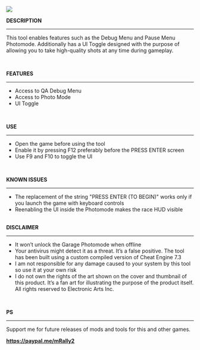<img src="https://public-files.gumroad.com/vuvwprb27wxaqsm6tu4edco24txr">
<div class="rich-text">
   <p><strong>DESCRIPTION</strong></p>
   <hr>
   <p>This tool enables features such as the Debug Menu and Pause Menu Photomode. Additionally has a UI Toggle designed with the purpose of allowing you to take high-quality shots at any time during gameplay.</p>
   <p><br></p>
   <p><strong>FEATURES</strong></p>
   <hr>
   <ul>
      <li>Access to QA Debug Menu</li>
      <li>Access to Photo Mode</li>
      <li>UI Toggle</li>
   </ul>
   <p><br></p>
   <p><strong>USE</strong></p>
   <hr>
   <ul>
      <li>Open the game before using the tool</li>
      <li>Enable it by pressing F12 preferably before the PRESS ENTER screen</li>
      <li>Use F9 and F10 to toggle the UI</li>
   </ul>
   <p><br></p>
   <p><strong>KNOWN ISSUES</strong></p>
   <hr>
   <ul>
      <li>The replacement of the string "PRESS ENTER (TO BEGIN)" works only if you launch the game with keyboard controls</li>
      <li>Reenabling the UI inside the Photomode makes the race HUD visible<br><br></li>
   </ul>
   <p><strong>DISCLAIMER</strong></p>
   <hr>
   <ul>
      <li>It won’t unlock the Garage Photomode when offline</li>
      <li>Your antivirus might detect it as a threat. It’s a false positive. The tool has been built using a custom compiled version of Cheat Engine 7.3</li>
      <li>I am not responsible for any damage caused to your system by this tool so use it at your own risk</li>
      <li>I do not own the rights of the art shown on the cover and thumbnail of this product. It’s a fan art for illustrating the purpose of the product itself. All rights reserved to Electronic Arts Inc.</li>
   </ul>
   <p><br></p>
   <p><strong>PS</strong></p>
   <hr>
   <p>Support me for future releases of mods and tools for this and other games.</p>
   <p><strong><a href="https://paypal.me/mRally2" target="_blank" rel="noopener noreferrer nofollow">https://paypal.me/mRally2</a></strong><br></p>
</div>
